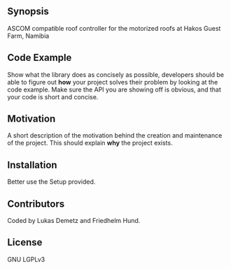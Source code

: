 ## Synopsis

ASCOM compatible roof controller for the motorized roofs at Hakos Guest Farm, Namibia

## Code Example

Show what the library does as concisely as possible, developers should be able to figure out **how** your project solves their problem by looking at the code example. Make sure the API you are showing off is obvious, and that your code is short and concise.

## Motivation

A short description of the motivation behind the creation and maintenance of the project. This should explain **why** the project exists.

## Installation

Better use the Setup provided.

## Contributors

Coded by Lukas Demetz and Friedhelm Hund.

## License

GNU LGPLv3